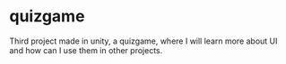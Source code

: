 # quizgame
Third project made in unity, a quizgame, where I will learn more about UI and how can I use them in other projects.
